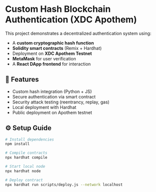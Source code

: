 # Custom Hash Blockchain Authentication (XDC Apothem)

This project demonstrates a decentralized authentication system using:
- A **custom cryptographic hash function**
- **Solidity smart contracts** (Remix + Hardhat)
- Deployment on **XDC Apothem Testnet**
- **MetaMask** for user verification
- A **React DApp frontend** for interaction

## 🚀 Features
- Custom hash integration (Python + JS)
- Secure authentication via smart contract
- Security attack testing (reentrancy, replay, gas)
- Local deployment with Hardhat
- Public deployment on Apothem testnet

## ⚙️ Setup Guide
```bash
# Install dependencies
npm install

# Compile contracts
npx hardhat compile

# Start local node
npx hardhat node

# Deploy contract
npx hardhat run scripts/deploy.js --network localhost

